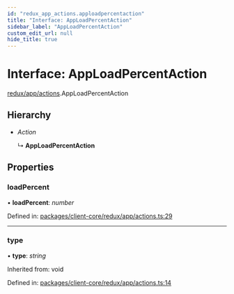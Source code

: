 ```yaml
---
id: "redux_app_actions.apploadpercentaction"
title: "Interface: AppLoadPercentAction"
sidebar_label: "AppLoadPercentAction"
custom_edit_url: null
hide_title: true
---
```


# Interface: AppLoadPercentAction

[redux/app/actions](../modules/redux_app_actions.md).AppLoadPercentAction

## Hierarchy

* *Action*

  ↳ **AppLoadPercentAction**

## Properties

### loadPercent

• **loadPercent**: *number*

Defined in: [packages/client-core/redux/app/actions.ts:29](https://github.com/xr3ngine/xr3ngine/blob/66a84a950/packages/client-core/redux/app/actions.ts#L29)

___

### type

• **type**: *string*

Inherited from: void

Defined in: [packages/client-core/redux/app/actions.ts:14](https://github.com/xr3ngine/xr3ngine/blob/66a84a950/packages/client-core/redux/app/actions.ts#L14)
